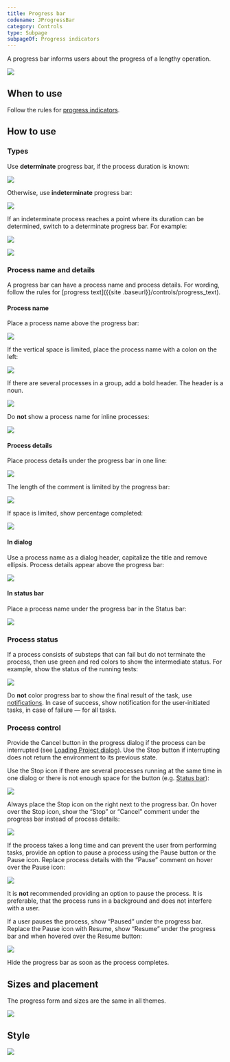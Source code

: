 ```yaml
---
title: Progress bar
codename: JProgressBar
category: Controls
type: Subpage
subpageOf: Progress indicators
---
```


A progress bar informs users about the progress of a lengthy operation. 

![]({{site.baseurl}}/images/progress_bar/determinate_example.png)

## When to use

Follow the rules for [progress indicators]({{site.baseurl}}/controls/progress_indicators).


## How to use

### Types

Use **determinate** progress bar, if the process duration is known:

![]({{site.baseurl}}/images/progress_bar/determinate_example.png)

Otherwise, use **indeterminate** progress bar:

![]({{site.baseurl}}/images/progress_bar/indeterminate_example.png)

If an indeterminate process reaches a point where its duration can be determined, switch to a determinate progress bar. For example:

![]({{site.baseurl}}/images/progress_bar/progress_bar_indeterminate.png)

![]({{site.baseurl}}/images/progress_bar/progress_bar_determinate.png)


### Process name and details

A progress bar can have a process name and process details. For wording, follow the rules for [progress text]({{site
.baseurl}}/controls/progress_text).

#### Process name

Place a process name above the progress bar:

![]({{site.baseurl}}/images/progress_bar/label_above.png)

If the vertical space is limited, place the process name with a colon on the left:

![]({{site.baseurl}}/images/progress_bar/label_left.png)

If there are several processes in a group, add a bold header. The header is a noun.

![]({{site.baseurl}}/images/progress_bar/several_progresses.png)

Do **not** show a process name for inline processes:

![]({{site.baseurl}}/images/progress_bar/tool_window.png)


#### Process details

Place process details under the progress bar in one line:

![]({{site.baseurl}}/images/progress_bar/comment.png)

The length of the comment is limited by the progress bar:

![]({{site.baseurl}}/images/progress_bar/comment_long.png)

If space is limited,  show percentage completed:

![]({{site.baseurl}}/images/progress_bar/horizontaly.png)


#### In dialog

Use a process name as a dialog header, capitalize the title and remove ellipsis. Process details appear above the progress bar:

![]({{site.baseurl}}/images/progress_bar/dialog.png)

#### In status bar

Place a process name under the progress bar in the Status bar:

![]({{site.baseurl}}/images/progress_bar/status_bar.png)




### Process status

If a process consists of substeps that can fail but do not terminate the process, then use green and red colors to show the intermediate status. For example, show the status of the running tests:

![]({{site.baseurl}}/images/progress_bar/progress_color.png)

Do **not** color progress bar to show the final result of the task, use [notifications]({{site.baseurl}}/controls/notifications/). In case of success, show notification for the user-initiated tasks, in case of failure — for all tasks.


### Process control

Provide the Cancel button in the progress dialog if the process can be interrupted (see [Loading Project dialog]({{site.baseurl}}/controls/progress_bar/#in-dialog)). Use the Stop button if interrupting does not return the environment to its previous state.

Use the Stop icon if there are several processes running at the same time in one dialog or there is not enough space for the button (e.g. [Status bar]({{site.baseurl}}/controls/progress_bar/#in-status-bar)):

![]({{site.baseurl}}/images/progress_bar/tasks_dialog.png)

Always place the Stop icon on the right next to the progress bar. On hover over the Stop icon, show the “Stop” or “Cancel” comment under the progress bar instead of process details:

![]({{site.baseurl}}/images/progress_bar/hover_stop_icon.png)

If the process takes a long time and can prevent the user from performing tasks, provide an option to pause a process using the Pause button or the Pause icon. Replace process details with the “Pause” comment on hover over the Pause icon:

![]({{site.baseurl}}/images/progress_bar/pause.png)

It is **not** recommended providing an option to pause the process. It is preferable, that the process runs in a background and does not interfere with a user. 

If a user pauses the process, show “Paused” under the progress bar. Replace the Pause icon with Resume, show “Resume” under the progress bar and when hovered over the Resume button: 

![]({{site.baseurl}}/images/progress_bar/resume.png)

Hide the progress bar as soon as the process completes. 


## Sizes and placement

The progress form and sizes are the same in all themes.

![]({{site.baseurl}}/images/progress_bar/sizes.png)


## Style

<!--The process name font size is default, the progress details font size is 2 pt smaller for Mac OS themes and default for Windows and Linux themes. The process name color is default, details color — <span style="color:#787878">#787878</span>.-->

![]({{site.baseurl}}/images/progress_bar/colors.png)




